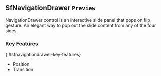 ## SfNavigationDrawer `Preview`

NavigationDrawer control is an interactive slide panel that pops on flip gesture. An elegant way to pop out the slide content from any of the four sides.

### Key Features
{:#sfnavigationdrawer-key-features}

* Position
* Transition


